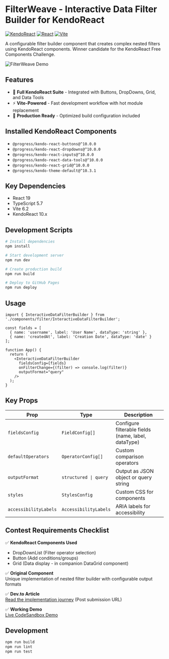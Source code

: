 
# FilterWeave - Interactive Data Filter Builder for KendoReact

[![KendoReact](https://img.shields.io/badge/KendoReact-%5E10.0.0-blue)](https://www.telerik.com/kendo-react-ui/)
[![React](https://img.shields.io/badge/React-%5E19.0.0-blue)](https://react.dev/)
[![Vite](https://img.shields.io/badge/Vite-%5E6.2.0-orange)](https://vitejs.dev/)

A configurable filter builder component that creates complex nested filters using KendoReact components. Winner candidate for the KendoReact Free Components Challenge.

![FilterWeave Demo](https://via.placeholder.com/800x400.png?text=FilterWeave+Demo+Interface)

## Features

- 🧩 **Full KendoReact Suite** - Integrated with Buttons, DropDowns, Grid, and Data Tools
- ⚡ **Vite-Powered** - Fast development workflow with hot module replacement
- 🚀 **Production Ready** - Optimized build configuration included

## Installed KendoReact Components
- `@progress/kendo-react-buttons@^10.0.0`
- `@progress/kendo-react-dropdowns@^10.0.0`
- `@progress/kendo-react-inputs@^10.0.0`
- `@progress/kendo-react-data-tools@^10.0.0`
- `@progress/kendo-react-grid@^10.0.0`
- `@progress/kendo-theme-default@^10.3.1`

## Key Dependencies
- React 19
- TypeScript 5.7
- Vite 6.2
- KendoReact 10.x


## Development Scripts

```bash
# Install dependencies
npm install

# Start development server
npm run dev

# Create production build
npm run build

# Deploy to GitHub Pages
npm run deploy
```



## Usage

```tsx
import { InteractiveDataFilterBuilder } from './components/filter/InteractiveDataFilterBuilder';

const fields = [
  { name: 'username', label: 'User Name', dataType: 'string' },
  { name: 'createdAt', label: 'Creation Date', dataType: 'date' }
];

function App() {
  return (
    <InteractiveDataFilterBuilder
      fieldsConfig={fields}
      onFilterChange={(filter) => console.log(filter)}
      outputFormat="query"
    />
  );
}
```

## Key Props

| Prop | Type | Description |
|------|------|-------------|
| `fieldsConfig` | `FieldConfig[]` | Configure filterable fields (name, label, dataType) |
| `defaultOperators` | `OperatorConfig[]` | Custom comparison operators |
| `outputFormat` | `structured \| query` | Output as JSON object or query string |
| `styles` | `StylesConfig` | Custom CSS for components |
| `accessibilityLabels` | `AccessibilityLabels` | ARIA labels for accessibility |

## Contest Requirements Checklist

✅ **KendoReact Components Used**  
- DropDownList (Filter operator selection)  
- Button (Add conditions/groups)  
- Grid (Data display - in companion DataGrid component)

✅ **Original Component**  
Unique implementation of nested filter builder with configurable output formats

✅ **Dev.to Article**  
[Read the implementation journey](https://dev.to/yourusername/filterweave-story) (Post submission URL)

✅ **Working Demo**  
[Live CodeSandbox Demo](https://souravfrank.github.io/filterweave/)

## Development

```bash
npm run build
npm run lint
npm run test
```
